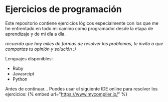 # Ejercicios de programación

Este repositorio contiene ejercicios lógicos especialmente con los que me he enfrentado en todo mi camino como programador desde la etapa de aprendizaje y de mi día a día.

*recuerda que hay miles de formas de resolver los problemas, te invito a que compartas tu opinión y solución :)*

Lenguajes disponibles:
- Ruby
- Javasrcipt
- Python


Antes de continuar... Puedes usar el siguiente IDE online para resolver los ejercicios:
{% embed url="https://www.mycompiler.io/" %}